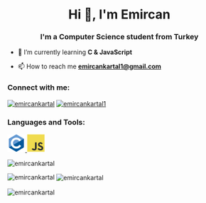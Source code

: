 <h1 align="center">Hi 👋, I'm Emircan</h1>
<h3 align="center">I'm a Computer Science student from Turkey</h3>
<img align="right" alt=""Coding" width="400" src="https://i.giphy.com/media/qgQUggAC3Pfv687qPC/giphy.webp">

- 🌱 I’m currently learning **C & JavaScript**

- 📫 How to reach me **emircankartal1@gmail.com**

<h3 align="left">Connect with me:</h3>
<p align="left">
<a href="https://linkedin.com/in/emircankartal" target="blank"><img align="center" src="https://raw.githubusercontent.com/rahuldkjain/github-profile-readme-generator/master/src/images/icons/Social/linked-in-alt.svg" alt="emircankartal" height="30" width="40" /></a>
<a href="https://www.hackerrank.com/emircankartal1" target="blank"><img align="center" src="https://raw.githubusercontent.com/rahuldkjain/github-profile-readme-generator/master/src/images/icons/Social/hackerrank.svg" alt="emircankartal1" height="30" width="40" /></a>
</p>

<h3 align="left">Languages and Tools:</h3>
<p align="left"> <a href="https://www.cprogramming.com/" target="_blank" rel="noreferrer"> <img src="https://raw.githubusercontent.com/devicons/devicon/master/icons/c/c-original.svg" alt="c" width="40" height="40"/> </a> <a href="https://developer.mozilla.org/en-US/docs/Web/JavaScript" target="_blank" rel="noreferrer"> <img src="https://raw.githubusercontent.com/devicons/devicon/master/icons/javascript/javascript-original.svg" alt="javascript" width="40" height="40"/> </a> </p>
<p align="left"> <img src="https://komarev.com/ghpvc/?username=emircankartal&label=Profile%20views&color=00aaff&style=flat" alt="emircankartal" /> </p>

<p><img align="left" src="https://github-readme-stats.vercel.app/api/top-langs?username=emircankartal&show_icons=true&theme=highcontrast&bg_color=000000&locale=en&layout=compact" alt="emircankartal" /></p>

<p>&nbsp;<img align="center" src="https://github-readme-stats.vercel.app/api?username=emircankartal&show_icons=true&theme=highcontrast&bg_color=050505&locale=en" alt="emircankartal" /></p>

<p><img align="center" src="https://github-readme-streak-stats.herokuapp.com/?user=emircankartal&theme=highcontrast" alt="emircankartal" /></p>
